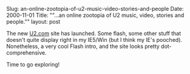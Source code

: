 Slug: an-online-zootopia-of-u2-music-video-stories-and-people
Date: 2000-11-01
Title: "&quot;...an online zootopia of U2 music, video, stories and people.&quot;"
layout: post

The new <a href="www.u2.com">U2.com</a> site has launched. Some flash, some other stuff that doesn&#39;t quite display right in my IE5/Win (but I think my IE&#39;s pooched). Nonetheless, a very cool Flash intro, and the site looks pretty dot-comprehensive.

Time to go exploring!

